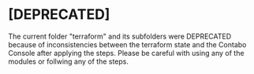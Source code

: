 # [DEPRECATED]
The current folder "terraform" and its subfolders were DEPRECATED because of inconsistencies between the terraform state and the Contabo Console after applying the steps. 
Please be careful with using any of the modules or follwing any of the steps.